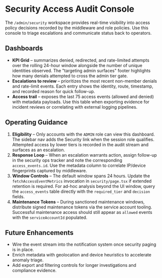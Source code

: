 # Security Access Audit Console

The `/admin/security` workspace provides real-time visibility into access policy decisions recorded by the middleware and role
policies. Use this console to triage escalations and communicate status back to operators.

## Dashboards

- **KPI Grid** – summarizes denied, redirected, and rate-limited attempts over the rolling 24-hour window alongside the number
  of unique identities observed. The "targeting admin surfaces" footer highlights how many denials attempted to cross the admin
  tier gate.
- **Escalations to review** – prioritizes the most recent non-member denials and rate-limit events. Each entry shows the
  identity, route, timestamp, and recorded reason for quick follow-up.
- **Access trail** – exposes the last 75 access events (allowed and denied) with metadata payloads. Use this table when exporting
  evidence for incident reviews or correlating with external logging pipelines.

## Operating Guidance

1. **Eligibility** – Only accounts with the `ADMIN` role can view this dashboard. The sidebar nav adds the Security link when the
   session role qualifies. Attempted access by lower tiers is recorded in the audit stream and surfaces as an escalation.
2. **Response Loop** – When an escalation warrants action, assign follow-up in the security ops tracker and note the corresponding
   `access_events.id`. Use the metadata column to correlate IP/device fingerprints captured by middleware.
3. **Window Controls** – The default window spans 24 hours. Update the `fetchAccessEventMetrics` invocation in
   `security/page.tsx` if extended retention is required. For ad-hoc analysis beyond the UI window, query the `access_events`
   table directly with the `required_tier` and `decision` fields.
4. **Maintenance Tokens** – During sanctioned maintenance windows, distribute signed maintenance tokens via the service account
   tooling. Successful maintenance access should still appear as `allowed` events with the `serviceAccountId` populated.

## Future Enhancements

- Wire the event stream into the notification system once security paging is in place.
- Enrich metadata with geolocation and device heuristics to accelerate anomaly triage.
- Add export and filtering controls for longer investigations and compliance evidence.
